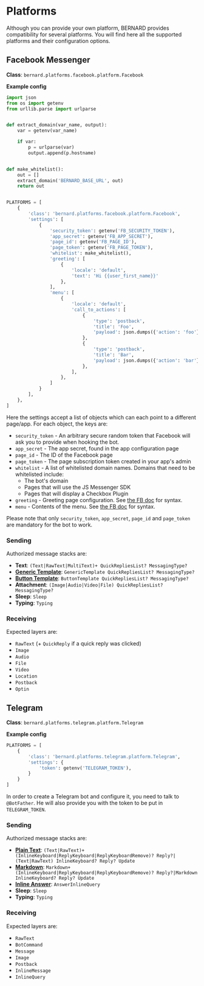 Platforms
=========

Although you can provide your own platform, BERNARD provides compatibility for
several platforms. You will find here all the supported platforms and their
configuration options.

## Facebook Messenger

**Class**: `bernard.platforms.facebook.platform.Facebook`

**Example config**

```python
import json
from os import getenv
from urllib.parse import urlparse


def extract_domain(var_name, output):
    var = getenv(var_name)

    if var:
        p = urlparse(var)
        output.append(p.hostname)


def make_whitelist():
    out = []
    extract_domain('BERNARD_BASE_URL', out)
    return out


PLATFORMS = [
    {
        'class': 'bernard.platforms.facebook.platform.Facebook',
        'settings': [
            {
                'security_token': getenv('FB_SECURITY_TOKEN'),
                'app_secret': getenv('FB_APP_SECRET'),
                'page_id': getenv('FB_PAGE_ID'),
                'page_token': getenv('FB_PAGE_TOKEN'),
                'whitelist': make_whitelist(),
                'greeting': [
                    {
                        'locale': 'default',
                        'text': 'Hi {{user_first_name}}'
                    },
                ],
                'menu': [
                    {
                        'locale': 'default',
                        'call_to_actions': [
                            {
                                'type': 'postback',
                                'title': 'Foo',
                                'payload': json.dumps({'action': 'foo'}),
                            },
                            {
                                'type': 'postback',
                                'title': 'Bar',
                                'payload': json.dumps({'action': 'bar'}),
                            },
                        ],
                    },
                ]
            }
        ],
    },
]
```

Here the settings accept a list of objects which can each point to a different
page/app. For each object, the keys are:

- `security_token` - An arbitrary secure random token that Facebook will ask
  you to provide when hooking the bot.
- `app_secret` - The app secret, found in the app configuration page
- `page_id` - The ID of the Facebook page
- `page_token` - The page subscription token created in your app's admin
- `whitelist` - A list of whitelisted domain names. Domains that need to be
  whitelisted include:
    - The bot's domain
    - Pages that will use the JS Messenger SDK
    - Pages that will display a Checkbox Plugin
- `greeting` - Greeting page configuration. See
  [the FB doc](https://developers.facebook.com/docs/messenger-platform/reference/messenger-profile-api/greeting)
  for syntax.
- `menu` - Contents of the menu. See
  [the FB doc](https://developers.facebook.com/docs/messenger-platform/reference/messenger-profile-api/persistent-menu)
  for syntax.

Please note that only `security_token`, `app_secret`, `page_id` and
`page_token` are mandatory for the bot to work.

### Sending

Authorized message stacks are:

- **Text**: `(Text|RawText|MultiText)+ QuickRepliesList? MessagingType?`
- **[Generic Template](https://developers.facebook.com/docs/messenger-platform/send-messages/template/generic)**: `GenericTemplate QuickRepliesList? MessagingType?`
- **[Button Template](https://developers.facebook.com/docs/messenger-platform/send-messages/template/button)**: `ButtonTemplate QuickRepliesList? MessagingType?`
- **Attachment**: `(Image|Audio|Video|File) QuickRepliesList? MessagingType?`
- **Sleep**: `Sleep`
- **Typing**: `Typing`

### Receiving

Expected layers are:

- `RawText` (+ `QuickReply` if a quick reply was clicked)
- `Image`
- `Audio`
- `File`
- `Video`
- `Location`
- `Postback`
- `Optin`


## Telegram

**Class**: `bernard.platforms.telegram.platform.Telegram`

**Example config**

```python
PLATFORMS = [
    {
        'class': 'bernard.platforms.telegram.platform.Telegram',
        'settings': {
            'token': getenv('TELEGRAM_TOKEN'),
        }
    }
]
```

In order to create a Telegram bot and configure it, you need to talk
to `@BotFather`. He will also provide you with the token to be put in
`TELEGRAM_TOKEN`.

### Sending

Authorized message stacks are:

- **[Plain Text](https://core.telegram.org/bots/api#sendmessage)**: `(Text|RawText)+ (InlineKeyboard|ReplyKeyboard|ReplyKeyboardRemove)? Reply?|(Text|RawText) InlineKeyboard? Reply? Update`
- **[Markdown](https://core.telegram.org/bots/api#sendmessage)**: `Markdown+ (InlineKeyboard|ReplyKeyboard|ReplyKeyboardRemove)? Reply?|Markdown InlineKeyboard? Reply? Update`
- **[Inline Answer](https://core.telegram.org/bots#inline-keyboards-and-on-the-fly-updating)**: `AnswerInlineQuery`
- **Sleep**: `Sleep`
- **Typing**: `Typing`

### Receiving

Expected layers are:

- `RawText`
- `BotCommand`
- `Message`
- `Image`
- `Postback`
- `InlineMessage`
- `InlineQuery`
